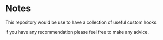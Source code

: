 # Notes

This repository would be use to have a collection of useful custom hooks.

if you have any recommendation please feel free to make any advice.

